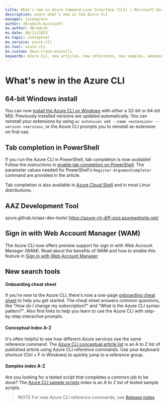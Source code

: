 ```yaml
---
title: What's new in Azure Command-Line Interface (CLI) | Microsoft Docs
description: Learn what's new in the Azure CLI
manager: jasongroce
author: dbradish-microsoft
ms.author: dbradish
ms.date: 08/11/2023
ms.topic: conceptual
ms.service: azure-cli
ms.tool: azure-cli 
ms.custom: devx-track-azurecli
keywords: Azure CLI, new articles, new references, new samples, announcements
---
```

# What's new in the Azure CLI

## 64-bit Windows install

You can now [install the Azure CLI on Windows](install-azure-cli-windows.md) with _either_ a 32-bit or 64-bit MSI.  Previously installed versions are updated automatically.  You can reinstall your extensions by using `az extension add --name <extension> --version <version>`, or the Azure CLI prompts you to reinstall an extension on first use.

## Tab completion in PowerShell

If you run the Azure CLI in PowerShell, tab completion is now available!  Follow the instructions in [enable tab completion on PowerShell](/cli/azure/install-azure-cli-windows#enable-tab-completion-on-powershell).  The parameter values needed for PowerShell's `Register-ArgumentCompleter` command are provided in the article.

Tab completion is also available in [Azure Cloud Shell](/azure/cloud-shell/quickstart?toc=%2Fcli%2Fazure%2Ftoc.json&bc=%2Fcli%2Fazure%2Fbreadcrumb%2Ftoc.json&tabs=azurecli) and in most Linux distributions.

## AAZ Development Tool

azure.github.io/aaz-dev-tools/
https://azure-cli-diff-size.azurewebsite.net/

## Sign in with Web Account Manager (WAM)

The Azure CLI now offers preview support for sign in with Web Account Manager (WAM). Read about the benefits of WAM and how to enable this feature in [Sign in with Web Account Manager](/cli/azure/authenticate-azure-cli#sign-in-with-web-account-manager-wam)

## New search tools

#### Onboarding cheat sheet

If you're new to the Azure CLI, there's now a one-page [onboarding cheat sheet](cheat-sheet-onboarding.md) to help you get started. The cheat sheet answers common questions, like "How do I change my subscription?" and "What is the Azure CLI syntax pattern?".  Also find links to help you learn to use the Azure CLI with step-by-step interactive prompts.

#### Conceptual index A-Z

It's often helpful to see how different Azure services use the same reference command.  The [Azure CLI conceptual article list](reference-docs-index.md) is an A to Z list of published article using Azure CLI reference commands.  Use your keyboard shortcut (Ctrl + F in Windows) to quickly jump to a reference group.

#### Samples index A-Z

Are you looking for a tested script that completes a common job to be done?  The [Azure CLI sample scripts](samples-index.md) index is an A to Z list of tested sample scripts.  

> !NOTE
> For new Azure CLI reference commands, see [Release notes](release-notes-azure-cli.md)
